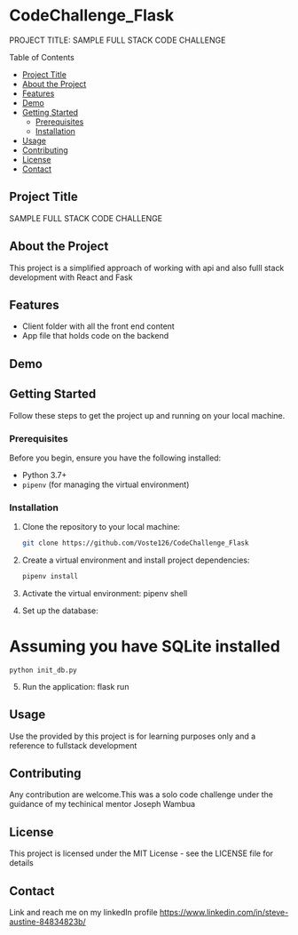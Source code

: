 # CodeChallenge_Flask
PROJECT TITLE: SAMPLE FULL STACK CODE CHALLENGE

Table of Contents
- [Project Title](#project-title)
- [About the Project](#about-the-project)
- [Features](#features)
- [Demo](#demo)
- [Getting Started](#getting-started)
  - [Prerequisites](#prerequisites)
  - [Installation](#installation)
- [Usage](#usage)
- [Contributing](#contributing)
- [License](#license)
- [Contact](#contact)

## Project Title

SAMPLE FULL STACK CODE CHALLENGE

## About the Project

This project is a simplified approach of working with api and also fulll stack development with React and Fask


## Features

- Client folder with all the front end content
- App file that holds code on the backend



## Demo


## Getting Started

Follow these steps to get the project up and running on your local machine.

### Prerequisites

Before you begin, ensure you have the following installed:

- Python 3.7+
- `pipenv` (for managing the virtual environment)

### Installation

1. Clone the repository to your local machine:

   ```bash
   git clone https://github.com/Voste126/CodeChallenge_Flask


2. Create a virtual environment and install project dependencies:
    ```bash
    pipenv install

3. Activate the virtual environment:
    pipenv shell

4. Set up the database:
# Assuming you have SQLite installed
    python init_db.py

5. Run the application:
    flask run


## Usage
Use the provided  by this project is for learning purposes only and a reference to  fullstack development

## Contributing
Any contribution are welcome.This was a solo code challenge under the guidance of my techinical mentor Joseph Wambua

## License
This project is licensed under the MIT License - see the LICENSE file for details

## Contact 
Link and reach me on my linkedIn profile https://www.linkedin.com/in/steve-austine-84834823b/

